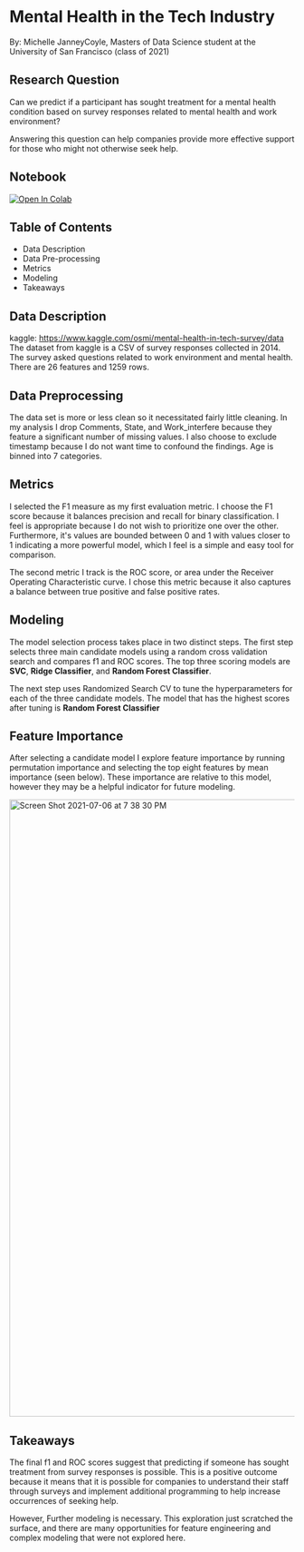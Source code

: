 # Mental Health in the Tech Industry
By: Michelle JanneyCoyle, Masters of Data Science student at the University of San Francisco (class of 2021)

## Research Question
Can we predict if a participant has sought treatment for a mental health condition based on survey responses related to mental health and work environment? 

Answering this question can help companies provide more effective support for those who might not otherwise seek help.

## Notebook
[![Open In Colab](https://colab.research.google.com/assets/colab-badge.svg)](https://colab.research.google.com/github/michellejc/ML_Lab_FinalProject/blob/main/Modeling_Notebook.ipynb)

## Table of Contents
- Data Description 
- Data Pre-processing 
- Metrics 
- Modeling
- Takeaways

## Data Description 
kaggle: https://www.kaggle.com/osmi/mental-health-in-tech-survey/data
The dataset from kaggle is a CSV of survey responses collected in 2014. The survey asked questions related to work environment and mental health. There are 26 features and 1259 rows.

## Data Preprocessing
The data set is more or less clean so it necessitated fairly little cleaning. In my analysis I drop Comments, State, and Work_interfere because they feature a significant number of missing values. I also choose to exclude timestamp because I do not want time to confound the findings.  Age is binned into 7 categories. 

## Metrics
I selected the F1 measure as my first evaluation metric. I choose the F1 score because it balances precision and recall for binary classification. I feel is appropriate because I do not wish to prioritize one over the other. Furthermore, it's values are bounded between 0 and 1 with values closer to 1 indicating a more powerful model, which I feel is a simple and easy tool for comparison. 

The second metric I track is the ROC score, or area under the Receiver Operating Characteristic curve. I chose this metric because it also captures a balance between true positive and false positive rates.

## Modeling 
The model selection process takes place in two distinct steps. 
The first step selects three main candidate models using a random cross validation search and compares f1 and ROC scores. The top three scoring models are **SVC**, **Ridge Classifier**, and **Random Forest Classifier**. 

The next step uses Randomized Search CV to tune the hyperparameters for each of the three candidate models. The model that has the highest scores after tuning is **Random Forest Classifier**

## Feature Importance

After selecting a candidate model I explore feature importance by running permutation importance and selecting the top eight features by mean importance (seen below). These importance are relative to this model, however they may be a helpful indicator for future modeling.

<img width="1088" alt="Screen Shot 2021-07-06 at 7 38 30 PM" src="https://user-images.githubusercontent.com/67610529/124692476-84d3da00-de92-11eb-8d2d-2dcd663ecf90.png">

## Takeaways 
The final f1 and ROC scores suggest that predicting if someone has sought treatment from survey responses is possible. This is a positive outcome because it means that it is possible for companies to understand their staff through surveys and implement additional programming to help increase occurrences of seeking help.

However, Further modeling is necessary. This exploration just scratched the surface, and there are many opportunities for feature engineering and complex modeling that were not explored here. 

